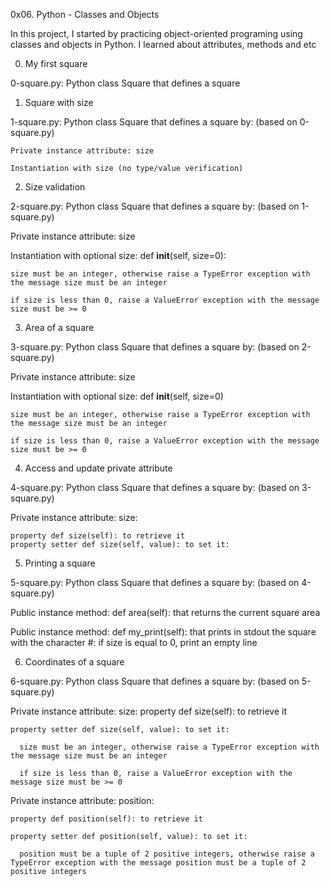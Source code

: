 0x06. Python - Classes and Objects


In this project, I started by practicing object-oriented programing using classes and objects in Python. I learned about attributes, methods and etc


0. My first square

0-square.py: Python class Square that defines a square

1. Square with size

1-square.py: Python class Square that defines a square by: (based on 0-square.py)

    Private instance attribute: size

    Instantiation with size (no type/value verification)


2. Size validation

2-square.py: Python class Square that defines a square by: (based on 1-square.py)

Private instance attribute: size

Instantiation with optional size: def __init__(self, size=0):

    size must be an integer, otherwise raise a TypeError exception with the message size must be an integer

    if size is less than 0, raise a ValueError exception with the message size must be >= 0

3. Area of a square

3-square.py: Python class Square that defines a square by: (based on 2-square.py)

Private instance attribute: size

Instantiation with optional size: def __init__(self, size=0)

    size must be an integer, otherwise raise a TypeError exception with the message size must be an integer

    if size is less than 0, raise a ValueError exception with the message size must be >= 0

4. Access and update private attribute

4-square.py: Python class Square that defines a square by: (based on 3-square.py)

Private instance attribute: size:

    property def size(self): to retrieve it
    property setter def size(self, value): to set it:

5. Printing a square

5-square.py: Python class Square that defines a square by: (based on 4-square.py)

Public instance method: def area(self): that returns the current square area

Public instance method: def my_print(self): that prints in stdout the square with the character #:
    if size is equal to 0, print an empty line

6. Coordinates of a square

6-square.py: Python class Square that defines a square by: (based on 5-square.py)

Private instance attribute: size:
    property def size(self): to retrieve it

    property setter def size(self, value): to set it:

      size must be an integer, otherwise raise a TypeError exception with the message size must be an integer

      if size is less than 0, raise a ValueError exception with the message size must be >= 0

Private instance attribute: position:

    property def position(self): to retrieve it

    property setter def position(self, value): to set it:

      position must be a tuple of 2 positive integers, otherwise raise a TypeError exception with the message position must be a tuple of 2 positive integers
